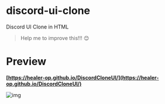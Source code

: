 # discord-ui-clone
Discord UI Clone in HTML

> Help me to improve this!!! 😊

# Preview
**[https://healer-op.github.io/DiscordCloneUI/](https://healer-op.github.io/DiscordCloneUI/)**

![img](https://cdn.discordapp.com/attachments/880373157125566464/886535498309443594/unknown.png)
